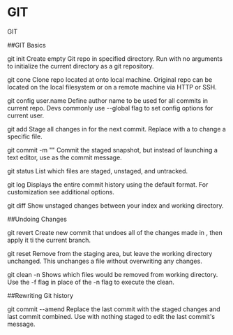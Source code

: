 # GIT
GIT 

##GIT Basics

git init <directory> 
  Create empty Git repo in specified directory. Run with no arguments to initialize the current directory as a git repository.
  
git cone <repo>
  Clone repo located at <repo> onto local machine. Original repo can be located on the local filesystem or on a remote machine via HTTP or SSH.
  
git config user.name <name>
  Define author name to be used for all commits in current repo. Devs commonly use --global flag to set config options for current user.
  
git add <directory>
  Stage all changes in <directory> for the next commit. Replace <directory> with a <file> to change a specific file.
  
git commit -m "<message>"
  Commit the staged snapshot, but instead of launching a text editor, use <message> as the commit message.
  
git status
  List which files are staged, unstaged, and untracked.
  
git log
  Displays the entire commit history using the default format. For customization see additional options.
  
git diff
  Show unstaged changes between your index and working directory.


##Undoing Changes 

git revert <commit> 
  Create new commit that undoes all of the changes made in <commit>, then apply it ti the current branch.
  
git reset <file>
  Remove <file> from the staging area, but leave the working directory unchanged. This unchanges a file without overwriting any changes.
  
git clean -n 
  Shows which files would be removed from working directory. Use the -f flag in place of the -n flag to execute the clean.


##Rewriting Git history

git commit --amend
  Replace the last commit with the staged changes and last commit combined. Use with nothing staged to edit the last commit's message.

